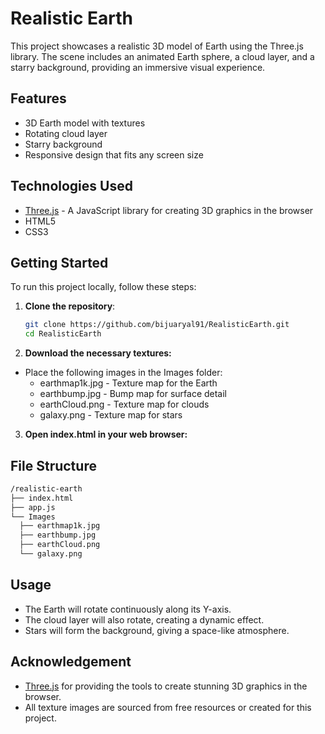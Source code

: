 
# Realistic Earth

This project showcases a realistic 3D model of Earth using the Three.js library. The scene includes an animated Earth sphere, a cloud layer, and a starry background, providing an immersive visual experience.

## Features
- 3D Earth model with textures
- Rotating cloud layer
- Starry background
- Responsive design that fits any screen size

## Technologies Used

- [Three.js](https://threejs.org/) - A JavaScript library for creating 3D graphics in the browser
- HTML5
- CSS3

## Getting Started

To run this project locally, follow these steps:

1. **Clone the repository**:
   ```bash
   git clone https://github.com/bijuaryal91/RealisticEarth.git
   cd RealisticEarth

2. **Download the necessary textures:**
- Place the following images in the Images folder:
  - earthmap1k.jpg - Texture map for the Earth
  - earthbump.jpg - Bump map for surface detail
  - earthCloud.png - Texture map for clouds
  - galaxy.png - Texture map for stars

3. **Open index.html in your web browser:**

## File Structure
  ```bash
/realistic-earth
├── index.html
├── app.js
└── Images
    ├── earthmap1k.jpg
    ├── earthbump.jpg
    ├── earthCloud.png
    └── galaxy.png


```
## Usage
- The Earth will rotate continuously along its Y-axis.
- The cloud layer will also rotate, creating a dynamic effect.
- Stars will form the background, giving a space-like atmosphere.

## Acknowledgement
- [Three.js](https://threejs.org/) for providing the tools to create stunning 3D graphics in the browser.
- All texture images are sourced from free resources or created for this project.

